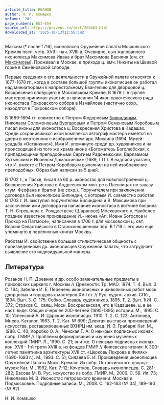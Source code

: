 ```yaml
---
article_title: ИВАНОВ
author: Н. И. Комашко
volume: '20'
page_numbers: 653-654
source_url: https://pravenc.ru/text/200483.html
downloaded_at: '2025-10-13T12:55:59Z'
---
```


Максим († после 1716), иконописец Оружейной палаты Московского Кремля посл. четв. XVII - нач. XVIII в. Очевидно, сын жалованного иконописца Максимова Ивана и брат Максимова Василия (см. ст. [Максимовы](https://pravenc.ru/text/Максимовы.html)). Проживал в Москве, в приходе ц. вмч. Никиты на Швивой горке в Семёновской слободе.

Первые сведения о его деятельности в Оружейной палате относятся к 1677-1678 гг., когда в составе большой группы иконописцев он работал над миниатюрами к напрестольному Евангелию для дворцовой ц. Воскресения словущего в Московском Кремле. В 1679 г. в группе мастеров принимал участие в написании 14 икон праотеческого ряда иконостаса Покровского собора в Измайлове (частично сохр., находятся в Покровском соборе).

В 1689-1694 гг. совместно с Петром Федоровым [Билиндиным](https://pravenc.ru/text/Билиндиным.html), Николаем Соломоновым [Вургаровым](https://pravenc.ru/text/ВУРГАРОВ.html) и Петром Семеновым Коробовым писал иконы для иконостаса ц. Воскресения Христова в Кадашах. Среди сохранившихся икон комплекса автограф мастера имеется на двери в жертвенник с изображением арх. Михаила (1694, Музей-усадьба «Останкино»). Имя И. упомянуто среди др. художников и на происходящей из того же храма иконе «Богоматерь Боголюбская, с припадающими преподобными Сергием Радонежским, Варлаамом Хутынским и Иоанном Дамаскином» (1689, ГТГ). В надписи указано, что И. вместе с Петром Коробовым выполнил на ней изображение преподобных. Образ был написан за 5 дней.

В 1702 г., к Пасхе, писал за 60 р. иконостас для новопостроенной ц. Воскресения Христова в Андреевском мон-ре в Пленницах по заказу игум. Феофана и братии (не сохр.). Поручителем при заключении договора был иконописец Билиндин, с которым И. совместно работал. В 1703 г. И. выступил поручителем Билиндина и В. Максимова при заключении ими договора на написание иконостаса в вотчине боярина Т. Н. Стрешнева с. Рождествене (Шарапове) Московского у. Наиболее позднее известное произведение И.- икона «Ап. Иоанн Богослов и Прохор на Патмосе», написанная в 1706 г. для московской ц. свт. Власия Севастийского в Староконюшенном пер. В 1716 г. его имя еще упомянуто в переписных книгах Москвы.

Работам И. свойственна большая стилистическая общность с произведениями др. иконописцев Оружейной палаты, что затрудняет выявление его индивидуальной манеры.

## Литература

Розанов Н. П. Древние и др. особо замечательные предметы в приходских церквях г. Москвы // Древности: Тр. МАО. 1874. Т. 4. Вып. 3. С. 164; Забелин И. Е. Перечень иконописных и живописных работ моск. дворцовых и городовых мастеров XVII ст. // Рус. худож. архив. СПб., 1894. Вып. 3. С. 175; Собко. Словарь художников. 1895. Т. 2. Вып. 1(И). С. 372; Страхов С., свящ. Моск. Воскресенская, что в Кадашеве, ц. в ее наст. виде: Общий очерк ее 200-летней (1695-1895) истории. М., 1895. С. 10; Успенский А. И. Царские иконописцы. 1910. Т. 2. С. 123; Антонова, Мнева. Каталог. 1963. Т. 2. Кат. № 899; Девятая выставка произведений искусства, реставрированных ВХНРЦ им. акад. И. Э. Грабаря: Кат. М., 1988. С. 40; Коробко О. А., Ченская Г. А. О нек-рых подписных иконах собр. ГМИР // Проблемы формирования и изучения музейных коллекций ГМИР. Л., 1990. С. 21; они же. О нек-рых подписных иконах кон. XVII - 1-й трети XVIII в. из фондов ГМИР // Филевские чтения: К 300-летию памятника архитектуры XVII ст. «Церковь Покрова в Филях» (1690-1693 г.). М., 1993. C. 51; Силаева Е. И. Произведения иконописцев Оружейной Палаты Моск. Кремля: Из собр. Останкинского дворца-музея: Кат. М., 1992. Кат. 7-12; Кочетков. Словарь иконописцев. С. 281-282; Басова М. В. Рус. искусство из собр. ГМИР. М., 2006. С. 59. Ил. 73; Николаева М. В. Иконостас петровского времени: Москва и Подмосковье. Подрядные записи. М., 2008. С. 162-163 (№ 34), 189-190 (№ 82).

Н. И. Комашко
